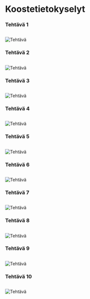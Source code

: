# Koostetietokyselyt

### Tehtävä 1
```sql

```
![Tehtävä](?raw=true)

### Tehtävä 2
```sql

```
![Tehtävä](?raw=true)

### Tehtävä 3
```sql

```
![Tehtävä](?raw=true)

### Tehtävä 4
```sql

```
![Tehtävä](?raw=true)

### Tehtävä 5
```sql

```
![Tehtävä](?raw=true)

### Tehtävä 6
```sql

```
![Tehtävä](?raw=true)

### Tehtävä 7
```sql

```
![Tehtävä](?raw=true)

### Tehtävä 8
```sql

```
![Tehtävä](?raw=true)

### Tehtävä 9
```sql

```
![Tehtävä](?raw=true)

### Tehtävä 10
```sql

```
![Tehtävä](?raw=true)